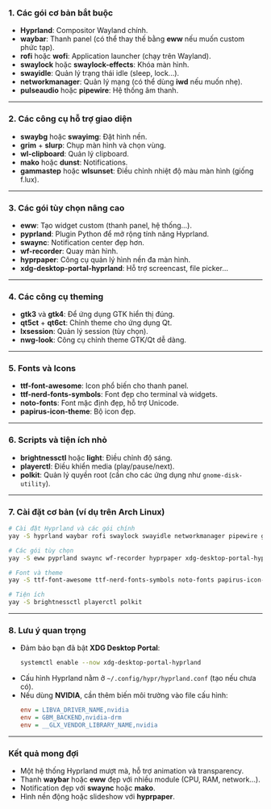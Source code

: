 

### **1. Các gói cơ bản bắt buộc**
- **Hyprland**: Compositor Wayland chính.
- **waybar**: Thanh panel (có thể thay thế bằng **eww** nếu muốn custom phức tạp).
- **rofi** hoặc **wofi**: Application launcher (chạy trên Wayland).
- **swaylock** hoặc **swaylock-effects**: Khóa màn hình.
- **swayidle**: Quản lý trạng thái idle (sleep, lock...).
- **networkmanager**: Quản lý mạng (có thể dùng **iwd** nếu muốn nhẹ).
- **pulseaudio** hoặc **pipewire**: Hệ thống âm thanh.

---

### **2. Các công cụ hỗ trợ giao diện**
- **swaybg** hoặc **swayimg**: Đặt hình nền.
- **grim** + **slurp**: Chụp màn hình và chọn vùng.
- **wl-clipboard**: Quản lý clipboard.
- **mako** hoặc **dunst**: Notifications.
- **gammastep** hoặc **wlsunset**: Điều chỉnh nhiệt độ màu màn hình (giống f.lux).

---

### **3. Các gói tùy chọn nâng cao**
- **eww**: Tạo widget custom (thanh panel, hệ thống...).
- **pyprland**: Plugin Python để mở rộng tính năng Hyprland.
- **swaync**: Notification center đẹp hơn.
- **wf-recorder**: Quay màn hình.
- **hyprpaper**: Công cụ quản lý hình nền đa màn hình.
- **xdg-desktop-portal-hyprland**: Hỗ trợ screencast, file picker...

---

### **4. Các công cụ theming**
- **gtk3** và **gtk4**: Để ứng dụng GTK hiển thị đúng.
- **qt5ct** + **qt6ct**: Chỉnh theme cho ứng dụng Qt.
- **lxsession**: Quản lý session (tùy chọn).
- **nwg-look**: Công cụ chỉnh theme GTK/Qt dễ dàng.

---

### **5. Fonts và Icons**
- **ttf-font-awesome**: Icon phổ biến cho thanh panel.
- **ttf-nerd-fonts-symbols**: Font đẹp cho terminal và widgets.
- **noto-fonts**: Font mặc định đẹp, hỗ trợ Unicode.
- **papirus-icon-theme**: Bộ icon đẹp.

---

### **6. Scripts và tiện ích nhỏ**
- **brightnessctl** hoặc **light**: Điều chỉnh độ sáng.
- **playerctl**: Điều khiển media (play/pause/next).
- **polkit**: Quản lý quyền root (cần cho các ứng dụng như `gnome-disk-utility`).

---

### **7. Cài đặt cơ bản (ví dụ trên Arch Linux)**
```bash
# Cài đặt Hyprland và các gói chính
yay -S hyprland waybar rofi swaylock swayidle networkmanager pipewire grim slurp wl-clipboard mako gammastep

# Các gói tùy chọn
yay -S eww pyprland swaync wf-recorder hyprpaper xdg-desktop-portal-hyprland

# Font và theme
yay -S ttf-font-awesome ttf-nerd-fonts-symbols noto-fonts papirus-icon-theme nwg-look

# Tiện ích
yay -S brightnessctl playerctl polkit
```

---

### **8. Lưu ý quan trọng**
- Đảm bảo bạn đã bật **XDG Desktop Portal**:
  ```bash
  systemctl enable --now xdg-desktop-portal-hyprland
  ```
- Cấu hình Hyprland nằm ở `~/.config/hypr/hyprland.conf` (tạo nếu chưa có).
- Nếu dùng **NVIDIA**, cần thêm biến môi trường vào file cấu hình:
  ```ini
  env = LIBVA_DRIVER_NAME,nvidia
  env = GBM_BACKEND,nvidia-drm
  env = __GLX_VENDOR_LIBRARY_NAME,nvidia
  ```

---

### **Kết quả mong đợi**
- Một hệ thống Hyprland mượt mà, hỗ trợ animation và transparency.
- Thanh **waybar** hoặc **eww** đẹp với nhiều module (CPU, RAM, network...).
- Notification đẹp với **swaync** hoặc **mako**.
- Hình nền động hoặc slideshow với **hyprpaper**.
